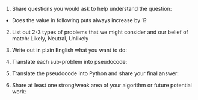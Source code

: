 1. Share questions you would ask to help understand the question:
- Does the value in following puts always increase by 1?

2. List out 2-3 types of problems that we might consider and our belief of match: Likely, Neutral, Unlikely


3. Write out in plain English what you want to do: 


4. Translate each sub-problem into pseudocode:


5. Translate the pseudocode into Python and share your final answer:
  <!--  -->

6. Share at least one strong/weak area of your algorithm or future potential work:
